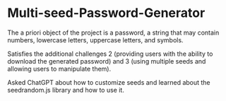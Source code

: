 # Multi-seed-Password-Generator

The a priori object of the project is a password, a string that may contain numbers, lowercase letters, uppercase letters, and symbols.



Satisfies the additional challenges 2 (providing users with the ability to download the generated password) and 3 (using multiple seeds and allowing users to manipulate them).



Asked ChatGPT about how to customize seeds and learned about the seedrandom.js library and how to use it.
